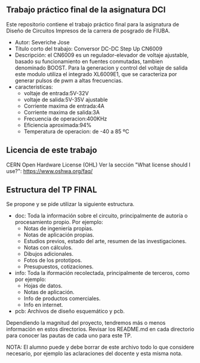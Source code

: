 ## Trabajo práctico final de la asignatura DCI ##
Este repositorio contiene el trabajo práctico final para la asignatura de Diseño de Circuitos Impresos de la carrera de posgrado de FIUBA.

* Autor: Severiche Jose
* Título corto del trabajo: Conversor DC-DC Step Up CN6009
* Descripción: el CN6009 es un regulador-elevador de voltaje ajustable, basado su funcionamiento en fuentes conmutadas, tambien denominado BOOST. Para la generacion y control del voltaje de salida este modulo utiliza el integrado XL6009E1, que se caracteriza por generar pulsos de pwm a altas frecuencias.
 * caracteristicas:
   * voltaje de entrada:5V-32V
   * voltaje de salida:5V-35V ajustable
   * Corriente maxima de entrada:4A
   * Corriente maxima de salida:3A
   * Frecuencia de operacion:400KHz
   * Eficiencia aproximada:94%
   * Temperatura de operacion: de -40 a 85 ºC
  
## Licencia de este trabajo ##
CERN Open Hardware License (OHL)
Ver la sección "What license should I use?": https://www.oshwa.org/faq/

## Estructura del TP FINAL ##

Se propone y se pide utilizar la siguiente estructura.

* doc: Toda la información sobre el circuito, principalmente de autoría o procesamiento propio. Por ejemplo:
  * Notas de ingeniería propias.
  * Notas de aplicación propias.
  * Estudios previos, estado del arte, resumen de las investigaciones.
  * Notas con cálculos.
  * Dibujos adicionales.
  * Fotos de los prototipos.
  * Presupuestos, cotizaciones.
* info: Toda la iformación recolectada, principalmente de terceros, como por ejemplo:
  * Hojas de datos.
  * Notas de aplicación.
  * Info de productos comerciales.
  * Info en internet.
* pcb: Archivos de diseño esquemático y pcb.

Dependiendo la magnitud del proyecto, tendremos más o menos información en estos directorios. 
Revisar los README.md en cada directorio para conocer las pautas de cada uno para este TP.

NOTA: El alumno puede y debe borrar de este archivo todo lo que considere necesario, por ejemplo las aclaraciones del docente y esta misma nota.


